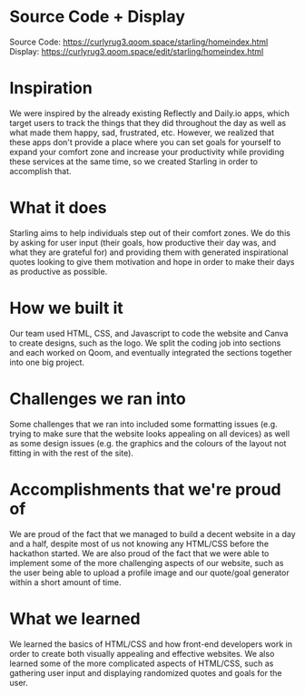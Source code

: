 # Source Code + Display
Source Code: https://curlyrug3.qoom.space/starling/homeindex.html
Display: https://curlyrug3.qoom.space/edit/starling/homeindex.html

# Inspiration
We were inspired by the already existing Reflectly and Daily.io apps, which target users to track the things that they did throughout the day as well as what made them happy, sad, frustrated, etc. However, we realized that these apps don't provide a place where you can set goals for yourself to expand your comfort zone and increase your productivity while providing these services at the same time, so we created Starling in order to accomplish that.

# What it does
Starling aims to help individuals step out of their comfort zones. We do this by asking for user input (their goals, how productive their day was, and what they are grateful for) and providing them with generated inspirational quotes looking to give them motivation and hope in order to make their days as productive as possible.

# How we built it
Our team used HTML, CSS, and Javascript to code the website and Canva to create designs, such as the logo. We split the coding job into sections and each worked on Qoom, and eventually integrated the sections together into one big project.

# Challenges we ran into
Some challenges that we ran into included some formatting issues (e.g. trying to make sure that the website looks appealing on all devices) as well as some design issues (e.g. the graphics and the colours of the layout not fitting in with the rest of the site).

# Accomplishments that we're proud of
We are proud of the fact that we managed to build a decent website in a day and a half, despite most of us not knowing any HTML/CSS before the hackathon started. We are also proud of the fact that we were able to implement some of the more challenging aspects of our website, such as the user being able to upload a profile image and our quote/goal generator within a short amount of time.

# What we learned
We learned the basics of HTML/CSS and how front-end developers work in order to create both visually appealing and effective websites. We also learned some of the more complicated aspects of HTML/CSS, such as gathering user input and displaying randomized quotes and goals for the user.
